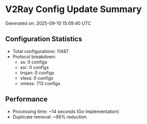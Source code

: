 # V2Ray Config Update Summary
Generated on: 2025-09-10 15:09:40 UTC

## Configuration Statistics
- Total configurations: 11487
- Protocol breakdown:
  - ss: 0 configs
  - ssr: 0 configs
  - trojan: 0 configs
  - vless: 0 configs
  - vmess: 713 configs

## Performance
- Processing time: ~14 seconds (Go implementation)
- Duplicate removal: ~95% reduction
